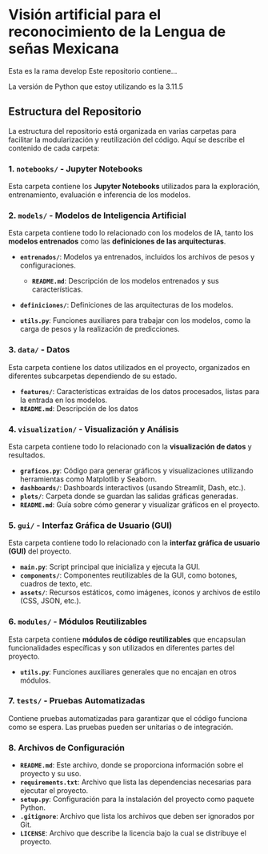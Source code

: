 # Visión artificial para el reconocimiento de la Lengua de señas Mexicana
Esta es la rama develop
Este repositorio contiene...

La versión de Python que estoy utilizando es la 3.11.5
## Estructura del Repositorio

La estructura del repositorio está organizada en varias carpetas para facilitar la modularización y reutilización del código. Aquí se describe el contenido de cada carpeta:

### 1. `notebooks/` - Jupyter Notebooks
Esta carpeta contiene los **Jupyter Notebooks** utilizados para la exploración, entrenamiento, evaluación e inferencia de los modelos.

### 2. `models/` - Modelos de Inteligencia Artificial
Esta carpeta contiene todo lo relacionado con los modelos de IA, tanto los **modelos entrenados** como las **definiciones de las arquitecturas**.

- **`entrenados/`**: Modelos ya entrenados, incluidos los archivos de pesos y configuraciones.
  - **`README.md`**: Descripción de los modelos entrenados y sus características.
  
- **`definiciones/`**: Definiciones de las arquitecturas de los modelos.

- **`utils.py`**: Funciones auxiliares para trabajar con los modelos, como la carga de pesos y la realización de predicciones.

### 3. `data/` - Datos
Esta carpeta contiene los datos utilizados en el proyecto, organizados en diferentes subcarpetas dependiendo de su estado.

- **`features/`**: Características extraídas de los datos procesados, listas para la entrada en los modelos.
- **`README.md`**: Descripción de los datos 


### 4. `visualization/` - Visualización y Análisis
Esta carpeta contiene todo lo relacionado con la **visualización de datos** y resultados.

- **`graficos.py`**: Código para generar gráficos y visualizaciones utilizando herramientas como Matplotlib y Seaborn.
- **`dashboards/`**: Dashboards interactivos (usando Streamlit, Dash, etc.).
- **`plots/`**: Carpeta donde se guardan las salidas gráficas generadas.
- **`README.md`**: Guía sobre cómo generar y visualizar gráficos en el proyecto.

### 5. `gui/` - Interfaz Gráfica de Usuario (GUI)
Esta carpeta contiene todo lo relacionado con la **interfaz gráfica de usuario (GUI)** del proyecto.

- **`main.py`**: Script principal que inicializa y ejecuta la GUI.
- **`components/`**: Componentes reutilizables de la GUI, como botones, cuadros de texto, etc.
- **`assets/`**: Recursos estáticos, como imágenes, íconos y archivos de estilo (CSS, JSON, etc.).

### 6. `modules/` - Módulos Reutilizables
Esta carpeta contiene **módulos de código reutilizables** que encapsulan funcionalidades específicas y son utilizados en diferentes partes del proyecto.

- **`utils.py`**: Funciones auxiliares generales que no encajan en otros módulos.

### 7. `tests/` - Pruebas Automatizadas
Contiene pruebas automatizadas para garantizar que el código funciona como se espera. Las pruebas pueden ser unitarias o de integración.

### 8. Archivos de Configuración
- **`README.md`**: Este archivo, donde se proporciona información sobre el proyecto y su uso.
- **`requirements.txt`**: Archivo que lista las dependencias necesarias para ejecutar el proyecto.
- **`setup.py`**: Configuración para la instalación del proyecto como paquete Python.
- **`.gitignore`**: Archivo que lista los archivos que deben ser ignorados por Git.
- **`LICENSE`**: Archivo que describe la licencia bajo la cual se distribuye el proyecto.


